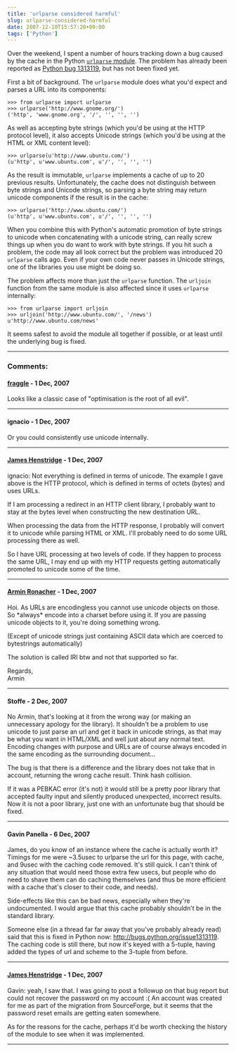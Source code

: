 ```yaml
---
title: 'urlparse considered harmful'
slug: urlparse-considered-harmful
date: 2007-12-10T15:57:20+09:00
tags: ['Python']
---
```


Over the weekend, I spent a number of hours tracking down a bug caused
by the cache in the Python [`urlparse`
module](http://docs.python.org/lib/module-urlparse.html). The problem
has already been reported as [Python bug
1313119](http://bugs.python.org/issue1313119), but has not been fixed
yet.

First a bit of background. The `urlparse` module does what you\'d expect
and parses a URL into its components:

    >>> from urlparse import urlparse
    >>> urlparse('http://www.gnome.org/')
    ('http', 'www.gnome.org', '/', '', '', '')

As well as accepting byte strings (which you\'d be using at the HTTP
protocol level), it also accepts Unicode strings (which you\'d be using
at the HTML or XML content level):

    >>> urlparse(u'http://www.ubuntu.com/')
    (u'http', u'www.ubuntu.com', u'/', '', '', '')

As the result is immutable, `urlparse` implements a cache of up to 20
previous results. Unfortunately, the cache does not distinguish between
byte strings and Unicode strings, so parsing a byte string may return
unicode components if the result is in the cache:

    >>> urlparse('http://www.ubuntu.com/')
    (u'http', u'www.ubuntu.com', u'/', '', '', '')

When you combine this with Python\'s automatic promotion of byte strings
to unicode when concatenating with a unicode string, can really screw
things up when you do want to work with byte strings. If you hit such a
problem, the code may all look correct but the problem was introduced 20
`urlparse` calls ago. Even if your own code never passes in Unicode
strings, one of the libraries you use might be doing so.

The problem affects more than just the `urlparse` function. The
`urljoin` function from the same module is also affected since it uses
`urlparse` internally:

    >>> from urlparse import urljoin
    >>> urljoin('http://www.ubuntu.com/', '/news')
    u'http://www.ubuntu.com/news'

It seems safest to avoid the module all together if possible, or at
least until the underlying bug is fixed.

---
### Comments:
#### [fraggle](http://www.soulsphere.org/) - <time datetime="2007-12-10 17:29:11">1 Dec, 2007</time>

Looks like a classic case of \"optimisation is the root of all evil\".

---
#### ignacio - <time datetime="2007-12-10 18:50:25">1 Dec, 2007</time>

Or you could consistently use unicode internally.

---
#### [James Henstridge](http://blogs.gnome.org/jamesh/) - <time datetime="2007-12-10 19:48:00">1 Dec, 2007</time>

ignacio: Not everything is defined in terms of unicode. The example I
gave above is the HTTP protocol, which is defined in terms of octets
(bytes) and uses URLs.

If I am processing a redirect in an HTTP client library, I probably want
to stay at the bytes level when constructing the new destination URL.

When processing the data from the HTTP response, I probably will convert
it to unicode while parsing HTML or XML. I\'ll probably need to do some
URL processing there as well.

So I have URL processing at two levels of code. If they happen to
process the same URL, I may end up with my HTTP requests getting
automatically promoted to unicode some of the time.

---
#### [Armin Ronacher](http://lucumr.pocoo.org/) - <time datetime="2007-12-10 22:13:04">1 Dec, 2007</time>

Hoi. As URLs are encodingless you cannot use unicode objects on those.
So \*always\* encode into a charset before using it. If you are passing
unicode objects to it, you\'re doing something wrong.

(Except of unicode strings just containing ASCII data which are coerced
to bytestrings automatically)

The solution is called IRI btw and not that supported so far.

Regards,\
Armin

---
#### Stoffe - <time datetime="2007-12-11 21:43:24">2 Dec, 2007</time>

No Armin, that\'s looking at it from the wrong way (or making an
unnecessary apology for the library). It shouldn\'t be a problem to use
unicode to just parse an url and get it back in unicode strings, as that
may be what you want in HTML/XML and well just about any normal text.
Encoding changes with purpose and URLs are of course always encoded in
the same encoding as the surrounding document\...

The bug is that there is a difference and the library does not take that
in account, returning the wrong cache result. Think hash collision.

If it was a PEBKAC error (it\'s not) it would still be a pretty poor
library that accepted faulty input and silently produced unexpected,
incorrect results. Now it is not a poor library, just one with an
unfortunate bug that should be fixed.

---
#### Gavin Panella - <time datetime="2007-12-15 17:43:36">6 Dec, 2007</time>

James, do you know of an instance where the cache is actually worth it?
Timings for me were \~3.5usec to urlparse the url for this page, with
cache, and 9usec with the caching code removed. It\'s still quick. I
can\'t think of any situation that would need those extra few usecs, but
people who do need to shave them can do caching themselves (and thus be
more efficient with a cache that\'s closer to their code, and needs).

Side-effects like this can be bad news, especially when they\'re
undocumented. I would argue that this cache probably shouldn\'t be in
the standard library.

Someone else (in a thread far far away that you\'ve probably already
read) said that this is fixed in Python now:
http://bugs.python.org/issue1313119. The caching code is still there,
but now it\'s keyed with a 5-tuple, having added the types of url and
scheme to the 3-tuple from before.

---
#### [James Henstridge](http://blogs.gnome.org/jamesh/) - <time datetime="2007-12-17 14:38:21">1 Dec, 2007</time>

Gavin: yeah, I saw that. I was going to post a followup on that bug
report but could not recover the password on my account :( An account
was created for me as part of the migration from SourceForge, but it
seems that the password reset emails are getting eaten somewhere.

As for the reasons for the cache, perhaps it\'d be worth checking the
history of the module to see when it was implemented.

---
